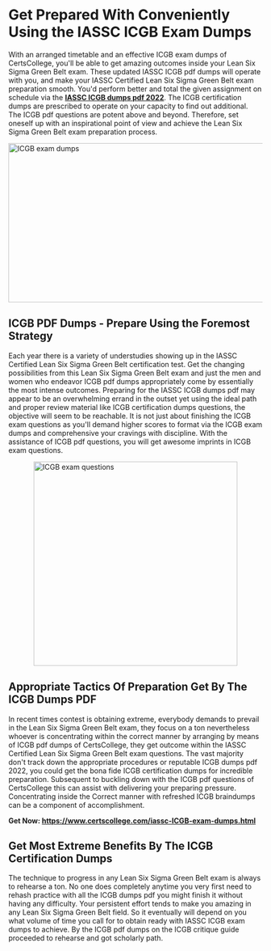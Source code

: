 <h1><strong>Get Prepared With Conveniently Using the IASSC ICGB Exam Dumps&nbsp;</strong></h1>
<p><span style="font-weight: 400;">With an arranged timetable and an effective  ICGB exam dumps of CertsCollege, you'll be able to get amazing outcomes inside your Lean Six Sigma Green Belt exam. These updated IASSC ICGB pdf dumps will operate with you, and make your IASSC Certified Lean Six Sigma Green Belt exam preparation smooth. You'd perform better and total the given assignment on schedule via the <strong><a href="https://www.certscollege.com/iassc-ICGB-exam-dumps.html">IASSC ICGB dumps pdf 2022</a></strong>. The ICGB certification dumps are prescribed to operate on your capacity to find out additional. The  ICGB pdf questions are potent above and beyond. Therefore, set oneself up with an inspirational point of view and achieve the Lean Six Sigma Green Belt exam preparation process.&nbsp;</span></p>
<p><span style="font-weight: 400;"><img style="display: block; margin-left: auto; margin-right: auto;" src="https://i.ibb.co/CPDK3ps/Yellow-and-Blue-Initiative-Blog-Banner.png" alt="ICGB exam dumps" width="559" height="315" /></span></p>
<h2><strong>ICGB PDF Dumps - Prepare Using the Foremost Strategy</strong></h2>
<p><span style="font-weight: 400;">Each year there is a variety of understudies showing up in the IASSC Certified Lean Six Sigma Green Belt certification test. Get the changing possibilities from this Lean Six Sigma Green Belt exam and just the men and women who endeavor ICGB pdf dumps appropriately come by essentially the most intense outcomes. Preparing for the IASSC ICGB dumps pdf may appear to be an overwhelming errand in the outset yet using the ideal path and proper review material like ICGB certification dumps questions, the objective will seem to be reachable. It is not just about finishing the ICGB exam questions as you'll demand higher scores to format via the ICGB exam dumps and comprehensive your cravings with discipline. With the assistance of ICGB pdf questions, you will get awesome imprints in ICGB exam questions.</span></p>
<p><span style="font-weight: 400;"><a href="https://tinyurl.com/yc97vld3"><img style="display: block; margin-left: auto; margin-right: auto;" src="https://i.ibb.co/9tMrhdY/Teacher-Appreciation-Invitation.png" alt="ICGB exam questions " width="404" height="404" /></a></span></p>
<h2><strong>Appropriate Tactics Of Preparation Get By The ICGB Dumps PDF</strong></h2>
<p><span style="font-weight: 400;">In recent times contest is obtaining extreme, everybody demands to prevail in the Lean Six Sigma Green Belt exam, they focus on a ton nevertheless whoever is concentrating within the correct manner by arranging by means of ICGB pdf dumps of CertsCollege, they get outcome within the IASSC Certified Lean Six Sigma Green Belt exam questions. The vast majority don't track down the appropriate procedures or reputable ICGB dumps pdf 2022, you could get the bona fide ICGB certification dumps for incredible preparation. Subsequent to buckling down with the  ICGB pdf questions of CertsCollege this can assist with delivering your preparing pressure. Concentrating inside the Correct manner with refreshed ICGB braindumps can be a component of accomplishment.</span></p>
<p><span style="font-weight: 400;"><strong>Get Now: <a href="https://www.certscollege.com/iassc-ICGB-exam-dumps.html">https://www.certscollege.com/iassc-ICGB-exam-dumps.html</a></strong></span></p>
<h2><strong>Get Most Extreme Benefits By The ICGB Certification Dumps</strong></h2>
<p><span style="font-weight: 400;">The technique to progress in any Lean Six Sigma Green Belt exam is always to rehearse a ton. No one does completely anytime you very first need to rehash practice with all the ICGB dumps pdf you might finish it without having any difficulty. Your persistent effort tends to make you amazing in any Lean Six Sigma Green Belt field. So it eventually will depend on you what volume of time you call for to obtain ready with IASSC ICGB exam dumps to achieve. By the ICGB pdf dumps on the ICGB critique guide proceeded to rehearse and got scholarly path.</span></p>
